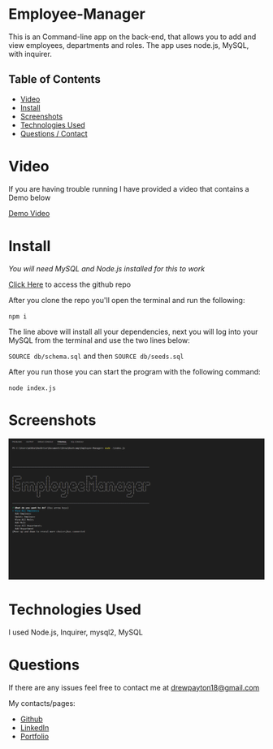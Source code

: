 # Employee-Manager

This is an Command-line app on the back-end, that allows you to add and view employees, departments and roles. The app uses node.js, MySQL, with inquirer.

## Table of Contents

- [Video](#Video)
- [Install](#Install)
- [Screenshots](#Screenshots)
- [Technologies Used](#TechnologiesUsed)
- [Questions / Contact](#Questions)

<a name='Video'></a>

# Video

If you are having trouble running I have provided a video that contains a Demo below

[Demo Video](https://watch.screencastify.com/v/jIgdd7A4YOXaSCgn92sp)

<a name='Install'></a>

# Install

_You will need MySQL and Node.js installed for this to work_

[Click Here](https://github.com/Drewpayton/Employee-Manager) to access the github repo

After you clone the repo you'll open the terminal and run the following:

`npm i`

The line above will install all your dependencies, next you will log into your MySQL from the terminal and use the two lines below:

`SOURCE db/schema.sql` and then `SOURCE db/seeds.sql`

After you run those you can start the program with the following command:

`node index.js`

<a name='Screenshots'></a>

# Screenshots

![Screenshot of main app](./pictures/main.PNG)

<a name='TechnologiesUsed'></a>

# Technologies Used

I used Node.js, Inquirer, mysql2, MySQL

<a name='Questions'></a>

# Questions

If there are any issues feel free to contact me at [drewpayton18@gmail.com](drewpayton18@gmail.com)

My contacts/pages:

- [Github](https://github.com/Drewpayton)
- [LinkedIn](https://www.linkedin.com/in/drewpayton2018/)
- [Portfolio](https://drewpayton.github.io/personal-portfolio/)
